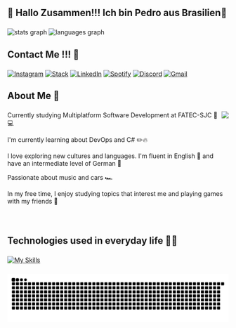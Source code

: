 <h2 align="left"> 👺 Hallo Zusammen!!! Ich bin Pedro aus Brasilien👺</h2>

###

<div >
  <img src="https://github-readme-stats.vercel.app/api?username=OliveiraPedro09&hide_title=false&hide_rank=false&show_icons=true&include_all_commits=true&count_private=true&disable_animations=false&theme=dracula&locale=en&hide_border=false" height="150" alt="stats graph"  />
  <img src="https://github-readme-stats.vercel.app/api/top-langs?username=OliveiraPedro09&locale=en&hide_title=false&layout=compact&card_width=320&langs_count=5&theme=dracula&hide_border=false" height="150" alt="languages graph"  />
</div>

###

<h2 align="left"> Contact Me !!! 🥷 </h2>

###

  [![Instagram](https://img.shields.io/badge/Instagram-E4405F?style=for-the-badge&logo=instagram&logoColor=white)](https://www.instagram.com/pedromartins0789/)
  [![Stack](https://img.shields.io/badge/Stack_Overflow-FE7A16?style=for-the-badge&logo=stack-overflow&logoColor=white)](https://stackoverflow.com/users/22464903/pedro-martins-de-oliveira)
  [![LinkedIn](https://img.shields.io/badge/LinkedIn-0077B5?style=for-the-badge&logo=linkedin&logoColor=white)](https://www.linkedin.com/in/pedrooliv9/)
  [![Spotify](https://img.shields.io/badge/Spotify-1ED760?&style=for-the-badge&logo=spotify&logoColor=white)](https://open.spotify.com/user/pedrinhojrb?si=e05adad86b3444e7)
  [![Discord](https://img.shields.io/badge/Discord-7289DA?style=for-the-badge&logo=discord&logoColor=white)](https://discord.com/users/373826185492430855)
  [![Gmail](https://img.shields.io/badge/Gmail-D14836?style=for-the-badge&logo=gmail&logoColor=white)](mailto:pedromartinsoliveira9@gmail.com)

###

<h2 align="left">  About Me 🦹</h2>

###

<img align="right" height="150" src="https://i.gifer.com/NBoe.gif"  />
<div align="left">
  <p>Currently studying Multiplatform Software Development at FATEC-SJC 🥸💻</p>
  <p>I'm currently learning about DevOps and C# ✏️🔥</p>
  <p>I love exploring new cultures and languages. I'm fluent in English 🎡 and have an intermediate level of German 🥨</p>
  <p>Passionate about music and cars 🏎</p>
  <p>In my free time, I enjoy studying topics that interest me and playing games with my friends 🎲</p>
</div>

###

<br />

<h2 align="left"> Technologies used in everyday life 🧑‍💻</h2>

###

[![My Skills](https://skillicons.dev/icons?i=js,git,github,vue,nuxt,vuetify,npm,spring,cs,php,react,typescript,threejs,java,bash,powershell,vite,docker,linux,aws,unity,mysql,cassandra,postgresql,discord,gmail,python,figma,ps,bootstrap,blender)](https://skillicons.dev)

###


###

<picture>
  <source media="(prefers-color-scheme: dark)" srcset="https://raw.githubusercontent.com/OliveiraPedro09/OliveiraPedro09/output/github-snake-dark.svg" />
  <source media="(prefers-color-scheme: light)" srcset="https://raw.githubusercontent.com/OliveiraPedro09/OliveiraPedro09/output/github-snake.svg" />
  <img alt="github-snake" src="https://raw.githubusercontent.com/OliveiraPedro09/OliveiraPedro09/output/github-snake.svg" />
</picture>

###
